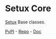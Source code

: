 # Setux Core

[Setux] Base classes.

[PyPI] - [Repo] - [Doc]


[PyPI]: https://pypi.org/project/setux_core
[Repo]: https://github.com/louis-riviere-xyz/setux_core
[Doc]: https://setux-core.readthedocs.io/en/latest
[Setux]: https://setux.readthedocs.io/en/latest
